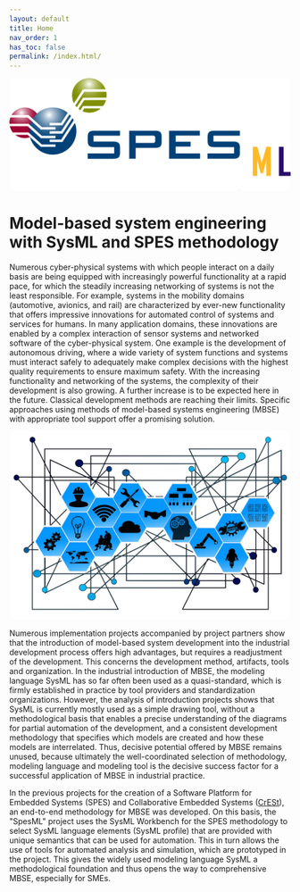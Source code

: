 ```yaml
---
layout: default
title: Home
nav_order: 1
has_toc: false
permalink: /index.html/
---
```

![SpesML Logo](/images/logo_spesml.png)

# Model-based system engineering with SysML and SPES methodology 

Numerous cyber-physical systems with which people interact on a daily basis are being equipped with increasingly powerful functionality at a rapid pace, for which the steadily increasing networking of systems is not the least responsible. For example, systems in the mobility domains (automotive, avionics, and rail) are characterized by ever-new functionality that offers impressive innovations for automated control of systems and services for humans. In many application domains, these innovations are enabled by a complex interaction of sensor systems and networked software of the cyber-physical system. One example is the development of autonomous driving, where a wide variety of system functions and systems must interact safely to adequately make complex decisions with the highest quality requirements to ensure maximum safety. With the increasing functionality and networking of the systems, the complexity of their development is also growing. A further increase is to be expected here in the future. Classical development methods are reaching their limits. Specific approaches using methods of model-based systems engineering (MBSE) with appropriate tool support offer a promising solution.

![SpesML Buzz-Image](/images/SpesML.jpg)

Numerous implementation projects accompanied by project partners show that the introduction of model-based system development into the industrial development process offers high advantages, but requires a readjustment of the development. This concerns the development method, artifacts, tools and organization. In the industrial introduction of MBSE, the modeling language SysML has so far often been used as a quasi-standard, which is firmly established in practice by tool providers and standardization organizations. However, the analysis of introduction projects shows that SysML is currently mostly used as a simple drawing tool, without a methodological basis that enables a precise understanding of the diagrams for partial automation of the development, and a consistent development methodology that specifies which models are created and how these models are interrelated. Thus, decisive potential offered by MBSE remains unused, because ultimately the well-coordinated selection of methodology, modeling language and modeling tool is the decisive success factor for a successful application of MBSE in industrial practice.  
  
In the previous projects for the creation of a Software Platform for Embedded Systems (SPES) and Collaborative Embedded Systems ([CrESt](https://crest.in.tum.de/)), an end-to-end methodology for MBSE was developed. On this basis, the "SpesML" project uses the SysML Workbench for the SPES methodology to select SysML language elements (SysML profile) that are provided with unique semantics that can be used for automation. This in turn allows the use of tools for automated analysis and simulation, which are prototyped in the project. This gives the widely used modeling language SysML a methodological foundation and thus opens the way to comprehensive MBSE, especially for SMEs.
